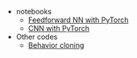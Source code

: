 * notebooks
    - [Feedforward NN with PyTorch](https://github.com/nagataka/reinventing-the-wheels/blob/master/notebooks/Feedforward%20NN%20with%20PyTorch.ipynb)
    - [CNN with PyTorch](https://github.com/nagataka/reinventing-the-wheels/blob/master/notebooks/Convolutional%20Neural%20Network%20with%20PyTorch.ipynb)
* Other codes
    - [Behavior cloning](https://github.com/nagataka/reinventing-the-wheels/blob/master/ML/behavior_cloning.py)

